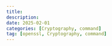 ```yaml
---
title: 
description: 
date: 2025-02-01
categories: [Cryptography, command]
tag: [openssl, Cryptography, command]
---
```

